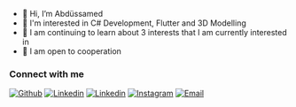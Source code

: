 - 👋 Hi, I’m Abdüssamed
- 👀 I'm interested in C# Development, Flutter and 3D Modelling
- 🌱 I am continuing to learn about 3 interests that I am currently interested in
- 💞️ I am open to cooperation

### Connect with me

[![Github](https://img.shields.io/static/v1?style=for-the-badge&message=Github&color=1448f5&logo=Github&logoColor=FFFFFF&label=)](https://github.com/xDogann)
[![Linkedin](https://img.shields.io/static/v1?style=for-the-badge&message=Linkedin&color=1448f5&logo=Linkedin&logoColor=FFFFFF&label=)](https://www.linkedin.com/in/abdussameddogan)
[![Linkedin](https://img.shields.io/static/v1?style=for-the-badge&message=Linkedin&color=1448f5&logo=Linkedin&logoColor=FFFFFF&label=)](https://www.linkedin.com/in/abdussameddogan)
[![Instagram](https://img.shields.io/static/v1?style=for-the-badge&message=Instagram&color=1448f5&logo=Instagram&logoColor=FFFFFF&label=)](https://twitter.com/abdussamed_dgn) 
[![Email](https://img.shields.io/static/v1?style=for-the-badge&message=E-Mail&color=1448f5&logo=Minutemailer&logoColor=FFFFFF&label=)](https://mailto:abdussamed.dgn@hotmail.com) 
